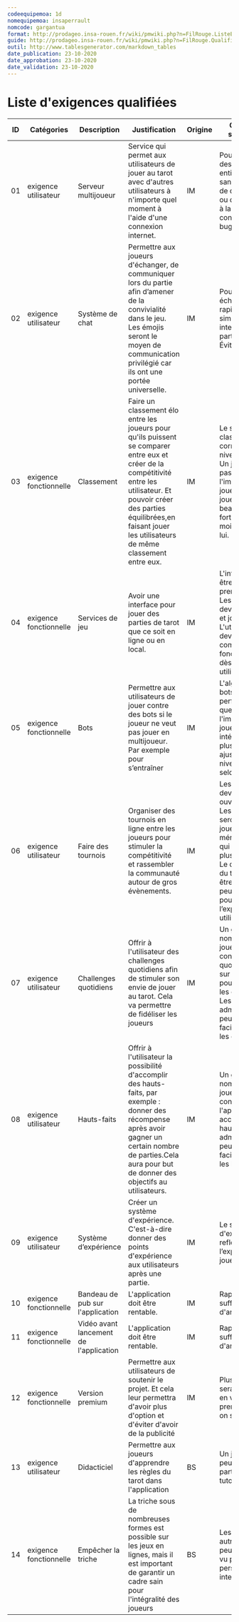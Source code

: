 ```yaml
---
codeequipemoa: 1d
nomequipemoa: insaperrault
nomcode: gargantua
format: http://prodageo.insa-rouen.fr/wiki/pmwiki.php?n=FilRouge.ListeExigencesQualifiees
guide: http://prodageo.insa-rouen.fr/wiki/pmwiki.php?n=FilRouge.QualifierExigence
outil: http://www.tablesgenerator.com/markdown_tables
date_publication: 23-10-2020
date_approbation: 23-10-2020
date_validation: 23-10-2020
---
```


# Liste d'exigences qualifiées
| ID  | Catégories             | Description                            | Justification                                                                                                                                                                                                                                       | Origine | Critères de satisfaction                                                                                                                                                                                                                     | Contentement MOA | Mécontentement MOA | Exigences Dépendantes  | Exigences conflictuelles |
|-----|------------------------|----------------------------------------|-----------------------------------------------------------------------------------------------------------------------------------------------------------------------------------------------------------------------------------------------------|---------|----------------------------------------------------------------------------------------------------------------------------------------------------------------------------------------------------------------------------------------------|------------------|--------------------|------------------------|--------------------------|
| 01  | exigence utilisateur   | Serveur multijoueur                    | Service qui permet aux utilisateurs de jouer au tarot avec d'autres utilisateurs à n'importe quel moment à l'aide d'une connexion internet.                                                                                                         | IM      | Pouvoir jouer des parties entières de tarot sans problème de déconnexion ou  d'attente liée à la connexion.Aucun bug.                                                                                                                        | 5                | 5                  |                        |                          |
| 02  | exigence utilisateur   | Système de chat                        | Permettre aux joueurs d'échanger, de communiquer lors  du partie afin d’amener de la convivialité dans le jeu. Les émojis seront le moyen de communication privilégié car  ils ont une portée universelle.                                         | IM      | Pouvoir échanger rapidement et simplement sans interférer la partie de tarot. Éviter les spams.                                                                                                                                              | 3                | 1                  |                        |                          |
| 03  | exigence fonctionnelle | Classement                             | Faire un classement élo entre les joueurs pour qu'ils puissent  se comparer entre eux et créer de la compétitivité entre  les utilisateur. Et pouvoir créer des parties équilibrées,en faisant jouer les utilisateurs de même classement entre eux. | IM      | Le système de classement doit correspondre au niveau du jouer. Un joueur ne doit pas avoir l'impression de jouer contre des joueurs beaucoup plus fort ou beaucoup moins fort que lui.                                                       | 3                | 4                  |                        |                          |
| 04  | exigence fonctionnelle | Services de jeu                        | Avoir une interface pour jouer des parties de tarot que ce  soit en ligne ou en local.                                                                                                                                                              | IM      | L'interface devra être simple à prendre en main. Les graphismes devront simples et jolies. L'utilisateur devra comprendre les fonctionnalités dès la première utilisation.                                                                   | 2                | 4                  |                        |                          |
| 05  | exigence fonctionnelle | Bots                                   | Permettre aux utilisateurs de jouer contre des bots si le joueur ne veut pas jouer en multijoueur. Par exemple pour s’entraîner                                                                                                                     | IM      | L'algorithme des bots est assez performant pour que le joueur ai l'impression de jouer des parties intéressantes De plus l'on pourra ajuster les niveaux des  bots selon l'envie.                                                           | 4                | 3                  |                        |                          |
| 06  | exigence  utilisateur  | Faire des tournois                     | Organiser des tournois en ligne entre les joueurs pour stimuler  la compétitivité et rassembler la communauté autour de gros  évènements.                                                                                                           | IM      | Les tournois devront être ouvert à tous. Les gagnants seront les joueurs les plus méritant, ceux qui ont gagner le plus de parties. Le déroulement du tournoi devra être fluide avec peu d'attente pour le bien de l’expérience utilisateur. | 4                | 5                  |                        |                          |
| 07  | exigence utilisateur   | Challenges quotidiens                 | Offrir à l'utilisateur des challenges quotidiens afin de stimuler son envie de jouer au tarot. Cela va permettre de fidéliser les joueurs                                                                                                          | IM      | Un grand nombre de joueurs se connecte quotidiennement sur  l'application pour accomplir les challenges. Les administrateurs peuvent facilement gérer les challenges.                                                                       | 3                | 1                  |                        |                          |
| 08  | exigence utilisateur   | Hauts-faits                            | Offrir à l'utilisateur la possibilité d'accomplir des hauts-faits, par exemple : donner des récompense après avoir gagner un certain nombre  de parties.Cela aura pour but de donner des objectifs au utilisateurs.                                 | IM      | Un grand nombre de joueurs se connecte  sur l'application pour accomplir les hauts-faits. Les administrateurs peuvent facilement gérer les hauts-faits.                                                                                     | 3                | 1                  |                        |                          |
| 09  | exigence utilisateur   | Système d’expérience                   | Créer un système d'expérience. C'est-à-dire donner des points d'expérience aux utilisateurs après une partie.                                                                                                                                       | IM      | Le système d'expérience reflète l’expérience du joueur.                                                                                                                                                                                      | 1                | 2                  |                        |                          |
| 10  | exigence fonctionnelle | Bandeau de pub sur l'application       | L'application doit être rentable.                                                                                                                                                                                                                   | IM      | Rapporte suffisamment d'argent                                                                                                                                                                                                                | 3                | 4                  |                        |                          |
| 11  | exigence fonctionnelle | Vidéo avant lancement de l'application | L'application doit être rentable.                                                                                                                                                                                                                   | IM      | Rapporte suffisamment d'argent                                                                                                                                                                                                                | 3                | 4                  |                        |                          |
| 12  | exigence fonctionnelle | Version premium                        | Permettre aux utilisateurs de soutenir le projet. Et cela leur permettra d'avoir plus d'option et d'éviter d'avoir de la publicité                                                                                                                  | IM      | Plus l'application sera télécharger en version premium,le plus on sera satisfait.                                                                                                                                                            | 3                | 5                  |                        |                          |
| 13 | exigence utilisateur | Didacticiel | Permettre aux joueurs d'apprendre les règles du tarot dans l'application | BS | Un joueur novice peut jouer une partie après le tutoriel | 3 | 2 | |
| 14 | exigence fonctionnelle | Empêcher la triche | La triche sous de nombreuses formes est possible sur les jeux en lignes, mais il est important de garantir un cadre sain pour l'intégralité des joueurs | BS | Les mains des autres joueurs ne peuvent pas être vu par une personne mal intentionnée | 2 | 4 |
